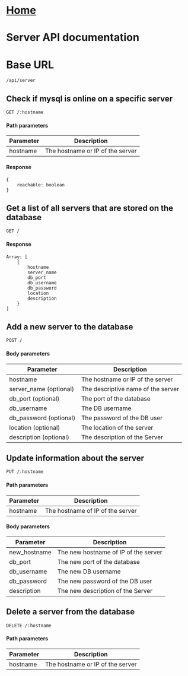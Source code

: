 # [Home](../README.md)
# Server API documentation

# Base URL
    /api/server



## Check if mysql is online on a specific server
`GET /:hostname`
#### Path parameters
Parameter | Description
--- | ---
hostname | The hostname or IP of the server

#### Response
````
{
    reachable: boolean
}
````



## Get a list of all servers that are stored on the database
`GET /`  
#### Response
````
Array: [
    {
        hostname
        server_name
        db_port
        db_username
        db_password
        location
        description
    }
]
````



## Add a new server to the database
`POST /`
#### Body parameters
Parameter | Description
--- | --- 
hostname | The hostname or IP of the server
server_name (optional) | The descriptive name of the server
db_port (optional) | The port of the database
db_username | The DB username
db_password (optional) | The password of the DB user
location (optional) | The location of the server
description (optional) | The description of the Server



## Update information about the server
`PUT /:hostname`
#### Path parameters
Parameter | Description
--- | ---
hostname | The hostname of IP of the server

#### Body parameters
Parameter | Description
--- | ---
new_hostname | The new hostname of IP of the server
db_port | The new port of the database
db_username | The new DB username
db_password | The new password of the DB user
description | The new description of the Server



## Delete a server from the database
`DELETE /:hostname`
#### Path parameters
Parameter | Description
--- | ---
hostname | The hostname or IP of the server
